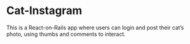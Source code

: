 # Cat-Instagram
This is a React-on-Rails app where users can login and post their cat’s photo, using thumbs and comments to interact.
